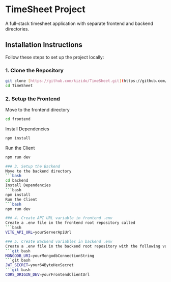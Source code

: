 # TimeSheet Project

A full-stack timesheet application with separate frontend and backend directories.

## Installation Instructions

Follow these steps to set up the project locally:

### 1. Clone the Repository

```bash
git clone [https://github.com/kizido/TimeSheet.git](https://github.com/kizido/TimeSheet.git)
cd TimeSheet
```

### 2. Setup the Frontend
Move to the frontend directory
```bash
cd frontend
```
Install Dependencies
```bash
npm install
```
Run the Client
```bash
npm run dev

### 3. Setup the Backend
Move to the backend directory
```bash
cd backend
Install Dependencies
```bash
npm install
Run the Client
```bash
npm run dev

### 4. Create API URL variable in frontend .env
Create a .env file in the frontend root repository called
```bash
VITE_API_URL=yourServerApiUrl

### 5. Create Backend variables in backend .env
Create a .env file in the backend root repository with the following variables:
```git bash
MONGODB_URI=yourMongodbConnectionString
```git bash
JWT_SECRET=your64ByteHexSecret
```git bash
CORS_ORIGIN_DEV=yourFrontendClientUrl
